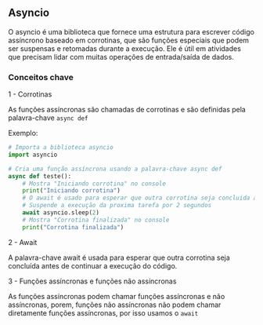 ## Asyncio

O asyncio é uma biblioteca que fornece uma estrutura para escrever código assíncrono baseado em corrotinas, que são funções especiais que podem ser suspensas e retomadas durante a execução. Ele é útil em atividades que precisam lidar com muitas operações de entrada/saída de dados.

### Conceitos chave

1 - Corrotinas

As funções assíncronas são chamadas de corrotinas e são definidas pela palavra-chave `async def`

Exemplo:

```py
# Importa a biblioteca asyncio 
import asyncio

# Cria uma função assíncrona usando a palavra-chave async def
async def teste():
    # Mostra "Iniciando corrotina" no console
    print("Iniciando corrotina")
    # O await é usado para esperar que outra corrotina seja concluida antes de continuar a execução do codigo
    # Suspende a execução da proxima tarefa por 2 segundos
    await asyncio.sleep(2)
    # Mostra "Corrotina finalizada" no console
    print("Corrotina finalizada")

```

2 - Await

A palavra-chave await é usada para esperar que outra corrotina seja concluída antes de continuar a execução do código.

3 - Funções assíncronas e funções não assíncronas

As funções assíncronas podem chamar funções assíncronas e não assíncronas, porem, funções não assíncronas não podem chamar diretamente funções assíncronas, por isso usamos o `await`


